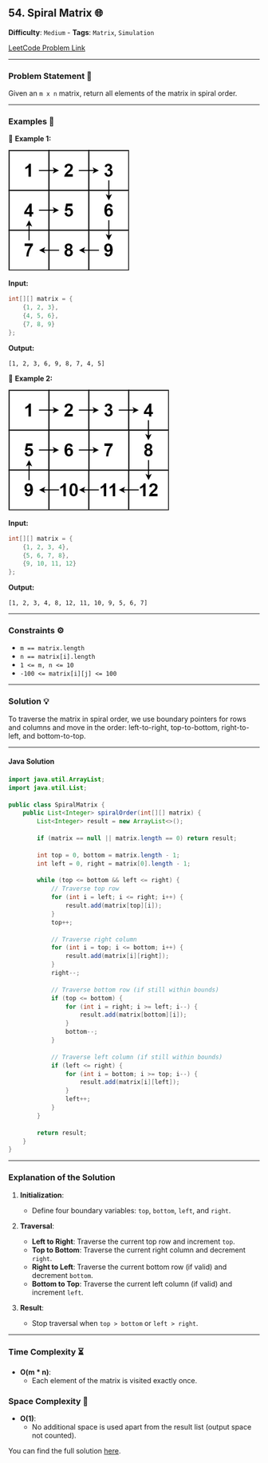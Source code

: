 ## 54. Spiral Matrix 🌐

**Difficulty**: `Medium` - **Tags**: `Matrix`, `Simulation`

[LeetCode Problem Link](https://leetcode.com/problems/spiral-matrix/)

---

### Problem Statement 📜

Given an `m x n` matrix, return all elements of the matrix in spiral order.

---

### Examples 🌟

🔹 **Example 1:**

![](spiral1.jpg)

**Input:**
```java
int[][] matrix = {
    {1, 2, 3},
    {4, 5, 6},
    {7, 8, 9}
};
```

**Output:**
```
[1, 2, 3, 6, 9, 8, 7, 4, 5]
```

🔹 **Example 2:**

![](spiral2.jpg)

**Input:**
```java
int[][] matrix = {
    {1, 2, 3, 4},
    {5, 6, 7, 8},
    {9, 10, 11, 12}
};
```

**Output:**
```
[1, 2, 3, 4, 8, 12, 11, 10, 9, 5, 6, 7]
```

---

### Constraints ⚙️

- `m == matrix.length`
- `n == matrix[i].length`
- `1 <= m, n <= 10`
- `-100 <= matrix[i][j] <= 100`

---

### Solution 💡

To traverse the matrix in spiral order, we use boundary pointers for rows and columns and move in the order: left-to-right, top-to-bottom, right-to-left, and bottom-to-top.

---

#### Java Solution

```java
import java.util.ArrayList;
import java.util.List;

public class SpiralMatrix {
    public List<Integer> spiralOrder(int[][] matrix) {
        List<Integer> result = new ArrayList<>();

        if (matrix == null || matrix.length == 0) return result;

        int top = 0, bottom = matrix.length - 1;
        int left = 0, right = matrix[0].length - 1;

        while (top <= bottom && left <= right) {
            // Traverse top row
            for (int i = left; i <= right; i++) {
                result.add(matrix[top][i]);
            }
            top++;

            // Traverse right column
            for (int i = top; i <= bottom; i++) {
                result.add(matrix[i][right]);
            }
            right--;

            // Traverse bottom row (if still within bounds)
            if (top <= bottom) {
                for (int i = right; i >= left; i--) {
                    result.add(matrix[bottom][i]);
                }
                bottom--;
            }

            // Traverse left column (if still within bounds)
            if (left <= right) {
                for (int i = bottom; i >= top; i--) {
                    result.add(matrix[i][left]);
                }
                left++;
            }
        }

        return result;
    }
}
```

---

### Explanation of the Solution

1. **Initialization**:
   - Define four boundary variables: `top`, `bottom`, `left`, and `right`.

2. **Traversal**:
   - **Left to Right**: Traverse the current top row and increment `top`.
   - **Top to Bottom**: Traverse the current right column and decrement `right`.
   - **Right to Left**: Traverse the current bottom row (if valid) and decrement `bottom`.
   - **Bottom to Top**: Traverse the current left column (if valid) and increment `left`.

3. **Result**:
   - Stop traversal when `top > bottom` or `left > right`.

---

### Time Complexity ⏳

- **O(m * n)**:
  - Each element of the matrix is visited exactly once.

### Space Complexity 💾

- **O(1)**:
  - No additional space is used apart from the result list (output space not counted).

You can find the full solution [here](Solution.java).

